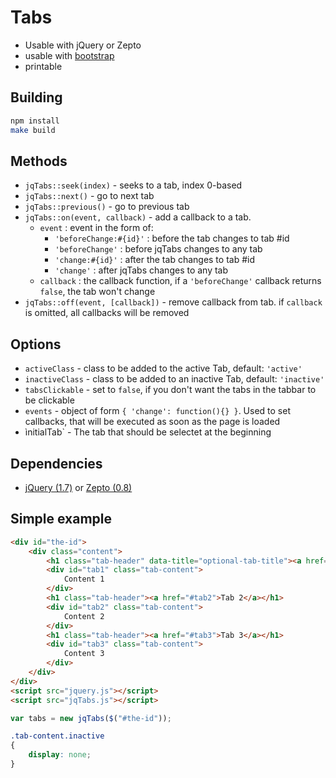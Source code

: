 Tabs
===========

* Usable with jQuery or Zepto
* usable with [bootstrap](https://github.com/twitter/bootstrap)
* printable

Building
--------

```sh
npm install
make build
```

Methods
-------

* `jqTabs::seek(index)` - seeks to a tab, index 0-based
* `jqTabs::next()` - go to next tab
* `jqTabs::previous()` - go to previous tab
* `jqTabs::on(event, callback)` - add a callback to a tab.
	* `event` : event in the form of:
		* `'beforeChange:#{id}'` : before the tab changes to tab #id
		* `'beforeChange'` : before jqTabs changes to any tab
		* `'change:#{id}'` : after the tab changes to tab #id
		* `'change'` : after jqTabs changes to any tab
	* `callback` : the callback function, if a `'beforeChange'` callback returns `false`, the tab won't change
* `jqTabs::off(event, [callback])` - remove callback from tab. if `callback` is omitted, all callbacks will be removed

Options
-------

* `activeClass` - class to be added to the active Tab, default: `'active'`
* `inactiveClass` - class to be added to an inactive Tab, default: `'inactive'`
* `tabsClickable` - set to `false`, if you don't want the tabs in the tabbar to be clickable
* `events` - object of form `{ 'change': function(){} }`. Used to set callbacks, that will be executed as soon as the page is loaded
* ìnitialTab` - The tab that should be selectet at the beginning

Dependencies
------------

* [jQuery (1.7)](http://jquery.com/) or [Zepto (0.8)](http://zeptojs.com/)

Simple example
--------------

```html
<div id="the-id">
	<div class="content">
		<h1 class="tab-header" data-title="optional-tab-title"><a href="#tab1">Tab 1</a></h1>
		<div id="tab1" class="tab-content">
			Content 1
		</div>
		<h1 class="tab-header"><a href="#tab2">Tab 2</a></h1>
		<div id="tab2" class="tab-content">
			Content 2
		</div>
		<h1 class="tab-header"><a href="#tab3">Tab 3</a></h1>
		<div id="tab3" class="tab-content">
			Content 3
		</div>
	</div>
</div>
<script src="jquery.js"></script>
<script src="jqTabs.js"></script>
```

```javascript
var tabs = new jqTabs($("#the-id"));
```

```css
.tab-content.inactive
{
	display: none;
}
```
